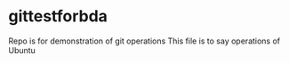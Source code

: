 # gittestforbda
Repo is for demonstration of git operations
This file is to say operations of Ubuntu
